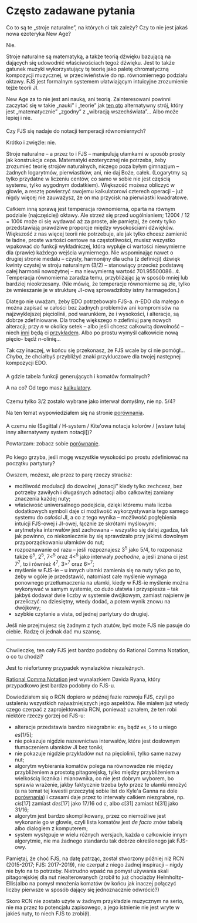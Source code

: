 ﻿# Często zadawane pytania

<style>h2 { font-weight: normal; font-size: 100%; }</style>

## Co to są te „stroje naturalne”, na których ci tak zależy? Czy to nie jest jakaś nowa ezoteryka New Age?

Nie.

Stroje naturalne są matematyką, a także teorią dźwięku bazującą na dających się udowodnić właściwościach tegoż dźwięku. Jest to także gatunek muzyki wykorzystujący tę teorię jako paletę chromatyczną kompozycji muzycznej, w przeciwieństwie do np. równomiernego podziału oktawy. FJS jest formalnym systemem ułatwiającym intuicyjne zrozumienie tejże teorii JI.

New Age za to nie jest ani nauką, ani teorią. Zainteresowani powinni zaczytać się w takie „nauki” i „teorie” jak [ten oto](https://attunedvibrations.com/432hz/) alternatywny strój, który jest „matematycznie” „zgodny” z „wibracją wszechświata”… Albo może lepiej i nie.

## Czy FJS się nadaje do notacji temperacji równomiernych?

Krótko i zwięźle: nie.

Stroje naturalne – a przez to i FJS – manipulują ułamkami w sposób prosty jak konstrukcja cepa. Matematyki ezoterycznej nie potrzeba, żeby zrozumieć teorię strojów naturalnych, niczego poza byłym gimnazjum – żadnych logarytmów, pierwiastków, ani, nie daj Boże, całek. (Logarytmy są tylko przydatne w liczeniu centów, co samo w sobie nie jest częścią systemu, tylko wygodnym dodatkiem). Większość możesz obliczyć w głowie, a resztę powierzyć swojemu kalkulatorowi czterech operacji – już nigdy więcej nie zauważysz, że on ma przycisk na pierwiastki kwadratowe.

Całkiem inną sprawą jest temperacja równomierna, oparta na równym podziale (najczęściej) oktawy. Ale strzeż się przed uogólnianiem; 1200¢ / 12 = 100¢ może ci się wydawać aż za proste, ale pamiętaj, że centy tylko przedstawiają prawdziwe proporcje między wysokościami dźwięków. Większość z nas więcej teorii nie potrzebuje, ale jak tylko chcesz zamienić te ładne, proste wartości centowe na częstotliwości, musisz wszystko wpakować do funkcji wykładniczej, która wypluje ci wartości niewymierne dla (prawie) każdego wejścia wymiernego. Nie wspominając nawet o drugiej stronie medalu – czysty, harmonijny dla ucha (z definicji) dźwięk kwinty czystej w stroju naturalnym (3/2) – stanowiący przecież podstawę całej harmonii nowożytnej – ma niewymierną wartość 701.95500086…¢. Temperacja równomierna zaradza temu, przybliżając ją w sposób mniej lub bardziej nieokrzesany. (Nie mówię, że temperacje równomierne są złe, tylko że wmieszanie je w strukturę JI-ową sprowadziłoby istny harmagedon.)

Dlatego nie uważam, żeby EDO potrzebowało FJS-a. *n*-EDO dla małego *n* można zapisać w całości bez żadnych problemów ani kompromisów na najzwyklejszej pięciolinii, pod warunkiem, że i wysokości, i alteracje, są dobrze zdefiniowane. Dla trochę większego *n* zdefiniuj parę nowych alteracji; przy *n* w okolicy setek – albo jeśli chcesz całkowitą dowolność – niech [inni](http://musictheory.zentral.zone/huntsystem1.html) będą ci [przykładem](http://sagittal.org/). Albo po prostu wymyśl całkowicie nową pięcio- bądź *n*-olinię…

Tak czy inaczej, w końcu się przekonasz, że FJS wcale by ci nie pomógł… *Chyba*, że chciałbyś przybliżyć znaki przykluczowe dla twojej następnej kompozycji EDO.

## A gdzie tabela funkcji generujących i komatów formalnych?

A na co? Od tego masz [kalkulatory](calc.html).

## Czemu tylko 3/2 zostało wybrane jako interwał domyślny, nie np. 5/4?

Na ten temat wypowiedziałem się na stronie [porównania](compare.html).

## A czemu nie (Sagittal / H-system / Kite'owa notacja kolorów / \[wstaw tutaj inny alternatywny system notacji\])?

Powtarzam: zobacz sobie [porównanie](compare.html).

## Po kiego grzyba, jeśli mogę wszystkie wysokości po prostu zdefiniować na początku partytury?

Owszem, możesz, ale przez to parę rzeczy stracisz:

- możliwość modulacji do dowolnej „tonacji” kiedy tylko zechcesz, bez potrzeby zawiłych i długaśnych adnotacji albo całkowitej zamiany znaczenia każdej nuty;
- właściwość uniwersalnego podejścia, dzięki któremu mała liczba dodatkowych symboli daje ci możliwość wykorzystywania tego samego systemu do *całości* JI, a co z tego wynika – możliwość pogłębienia intuicji FJS-owej i JI-owej, łącznie ze skrótami myślowymi;
- arytmetyka interwałów jest zachowana – wszystko się dalej zgadza, tak jak powinno, co niekoniecznie by się sprawdzało przy jakimś dowolnym przyporządkowaniu ułamków do nut;
- rozpoznawanie od razu – jeśli rozpoznajesz 3<sup>5</sup> jako 5/4, to rozponasz także 6<sup>5</sup>, 2<sup>5</sup>, 7&lt;<sup>5</sup> oraz 4&lt;<sup>5</sup> jako interwały *pochodne*, a jeśli znana ci jest 7<sup>7</sup>, to i również 4<sup>7</sup>, 3><sup>7</sup> oraz 6><sup>7</sup>;
- myślenie w FJS-ie – u innych ułamki zamienia się na nuty tylko po to, żeby w ogóle je przedstawić, natomiast całe myślenie wymaga ponownego przetłumaczenia na ułamki, kiedy w FJS-ie myślenie można wykonywać w samym systemie, co dużo ułatwia i przyspiesza – tak jakbyś dodawał dwie liczby w systemie dwójkowym, zamiast najpierw je przeliczyć na dziesiętny, wtedy dodać, a potem wynik znowu na dwójkowy;
- szybkie czytanie a vista, od jednej partytury do drugiej.

Jeśli nie przejmujesz się żadnym z tych atutów, być może FJS nie pasuje do ciebie. Radzę ci jednak dać mu szansę.

---

## Chwileczkę, ten cały FJS jest bardzo podobny do Rational Comma Notation, o co tu chodzi?

Jest to niefortunny przypadek wynalazków niezależnych.

[Rational Comma Notation](https://en.xen.wiki/w/Rational_Comma_Notation_(RCN)) jest wynalazkiem Davida Ryana, który przypadkowo jest bardzo podobny do FJS-u.

Dowiedziałem się o RCN dopiero w późnej fazie rozwoju FJS, czyli po ustaleniu wszystkich najważniejszych jego aspektów. Nie miałem już wtedy czego czerpać z zaprojektowania RCN, ponieważ uznałem, że ten robi niektóre rzeczy gorzej od FJS-u:

- alteracje przedstawia bardzo niezgrabnie: *es*<sub>5</sub> bądź `es_5` to u niego *es*\[1/5\];
- nie pokazuje nigdzie nazewnictwa interwałów, które jest dosłownym tłumaczeniem ułamków JI bez toniki;
- nie pokazuje nigdzie przykładów nut na pięciolinii, tylko same nazwy nut;
- algorytm wybierania komatów polega na równowadze nie między przybliżeniem a prostotą pitagorejską, tylko między przybliżeniem a wielkością licznika i mianownika, co nie jest dobrym wyborem, bo sprawia wrażenie, jakby faktycznie trzeba było przez te ułamki mnożyć (a na temat tej kwestii przeczytaj sobie list do Kyle'a Ganna na dole [porównania](compare.html)) i czasami daje przez to interwały całkiem niezgrabne, np. *cis*\[17\] zamiast *des*\[17\] jako 17/16 od *c*, albo *c*\[31\] zamiast *h*\[31\] jako 31/16;
- algorytm jest bardzo skomplikowany, przez co niemożliwe jest wykonanie go w głowie, czyli lista komatów jest *de facto* znów tabelą albo dialogiem z komputerem;
- system występuje w wielu różnych wersjach, każda o całkowicie innym algorytmie, nie ma żadnego standardu tak dobrze określonego jak FJS-owy.

Pamiętaj, że choć FJS, na datę patrząc, został stworzony później niż RCN (2015-2017; FJS: 2017-2019), nie czerpał z niego żadnej inspiracji – nigdy nie było na to potrzeby. Nietrudno wpaść na pomysł używania skali pitagorejskiej dla nut niealterowanych (zrobił to już chociażby Helmholtz-Ellis)albo na pomysł mnożenia komatów (w końcu jak inaczej połączyć liczby pierwsze w sposób dający się jednoznacznie odwrócić?)

Skoro RCN nie zostało użyte w żadnym przykładzie muzycznym na serio, nie ma przez to potencjału zapisowego, a jego istnienie nie jest wryte w jakieś nuty, to niech FJS to zrobi(ł).
